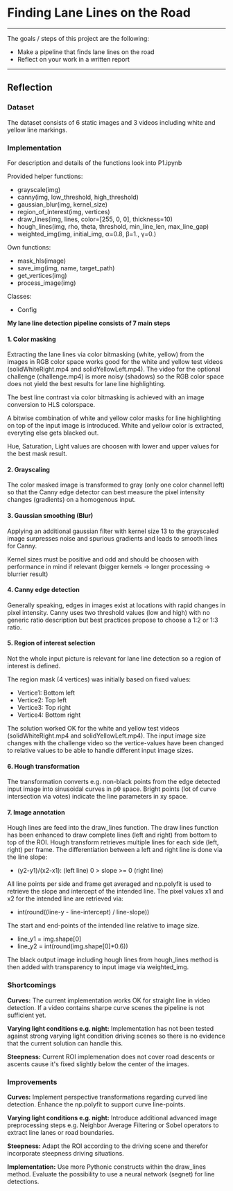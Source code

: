 # Finding Lane Lines on the Road

---

The goals / steps of this project are the following:
* Make a pipeline that finds lane lines on the road
* Reflect on your work in a written report

---

## Reflection

### Dataset

The dataset consists of 6 static images and 3 videos including white and yellow line markings.


### Implementation

For description and details of the functions look into P1.ipynb

Provided helper functions:
- grayscale(img)
- canny(img, low_threshold, high_threshold)
- gaussian_blur(img, kernel_size)
- region_of_interest(img, vertices)
- draw_lines(img, lines, color=[255, 0, 0], thickness=10)
- hough_lines(img, rho, theta, threshold, min_line_len, max_line_gap)
- weighted_img(img, initial_img, α=0.8, β=1., γ=0.)

Own functions:
- mask_hls(image)
- save_img(img, name, target_path)
- get_vertices(img)
- process_image(img)

Classes:
- Config


**My lane line detection pipeline consists of 7 main steps**

#### 1. Color masking
Extracting the lane lines via color bitmasking (white, yellow) from the images in RGB color space works good for the white and yellow test videos (solidWhiteRight.mp4 and solidYellowLeft.mp4). The video for the optional challenge (challenge.mp4) is more noisy (shadows) so the RGB color space does not yield the best results for lane line highlighting.

The best line contrast via color bitmasking is achieved with an image conversion to HLS colorspace.

A bitwise combination of white and yellow color masks for line highlighting on top of the input image is introduced. White and yellow color is extracted, everyting else gets blacked out.

Hue, Saturation, Light values are choosen with lower and upper values for the best mask result.

#### 2. Grayscaling
The color masked image is transformed to gray (only one color channel left) so that the Canny edge detector can best measure the pixel intensity changes (gradients) on a homogenous input.

#### 3. Gaussian smoothing (Blur)
Applying an additional gaussian filter with kernel size 13 to the grayscaled image surpresses noise and spurious gradients and leads to smooth lines for Canny.

Kernel sizes must be positive and odd and should be choosen with performance in mind if relevant (bigger kernels -> longer processing -> blurrier result)

#### 4. Canny edge detection
Generally speaking, edges in images exist at locations with rapid changes in pixel intensity.
Canny uses two threshold values (low and high) with no generic ratio description but best practices propose to choose a 1:2 or 1:3 ratio.

#### 5. Region of interest selection
Not the whole input picture is relevant for lane line detection so a region of interest is defined.

The region mask (4 vertices) was initially based on fixed values:
- Vertice1: Bottom left
- Vertice2: Top left
- Vertice3: Top right
- Vertice4: Bottom right

The solution worked OK for the white and yellow test videos (solidWhiteRight.mp4 and solidYellowLeft.mp4). The input image size changes with the challenge video so the vertice-values have been changed to relative values to be able to handle different input image sizes.

#### 6. Hough transformation
The transformation converts e.g. non-black points from the edge detected input image into sinusoidal curves in pθ space. Bright points (lot of curve intersection via votes) indicate the line parameters in xy space.

#### 7. Image annotation
Hough lines are feed into the draw_lines function. The draw lines function has been enhanced to draw complete lines (left and right) from bottom to top of the ROI. Hough transform retrieves multiple lines for each side (left, right) per frame. The differentiation between a left and right line is done via the line slope: 
- (y2-y1)/(x2-x1): (left line) 0 > slope >= 0 (right line)

All line points per side and frame get averaged and np.polyfit is used to retrieve the slope and intercept of the intended line. The pixel values x1 and x2 for the intended line are retrieved via: 

- int(round((line-y - line-intercept) / line-slope))

The start and end-points of the intended line relative to image size.
- line_y1 = img.shape[0]
- line_y2 = int(round(img.shape[0]*0.6))

The black output image including hough lines from hough_lines method is then added with transparency to input image via weighted_img.

### Shortcomings
**Curves:** The current implementation works OK for straight line in video detection. If a video contains sharpe curve scenes the pipeline is not sufficient yet.

**Varying light conditions e.g. night:** Implementation has not been tested against strong varying light condition driving scenes so there is no evidence that the current solution can handle this.

**Steepness:** Current ROI implemenation does not cover road descents or ascents cause it's fixed slightly below the center of the images.

### Improvements
**Curves:** Implement perspective transformations regarding curved line detection. Enhance the np.polyfit to support curve line-points.

**Varying light conditions e.g. night:** Introduce additional advanced image preprocessing steps e.g. Neighbor Average Filtering or Sobel operators to extract line lanes or road boundaries.

**Steepness:** Adapt the ROI according to the driving scene and therefor incorporate steepness driving situations.

**Implementation:** Use more Pythonic constructs within the draw_lines method. Evaluate the possibility to use a neural network (segnet) for line detections.
